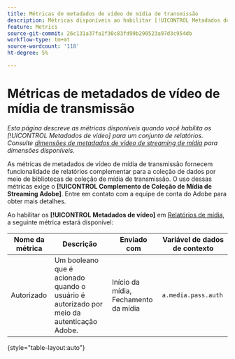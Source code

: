 ```yaml
---
title: Métricas de metadados de vídeo de mídia de transmissão
description: Métricas disponíveis ao habilitar [!UICONTROL Metadados de vídeo] para um conjunto de relatórios.
feature: Metrics
source-git-commit: 26c131a37fa1f30c83fd99b290523a97d3c954db
workflow-type: tm+mt
source-wordcount: '118'
ht-degree: 5%

---
```


# Métricas de metadados de vídeo de mídia de transmissão

*Esta página descreve as métricas disponíveis quando você habilita os [!UICONTROL Metadados de vídeo] para um conjunto de relatórios. Consulte [dimensões de metadados de vídeo de streaming de mídia](../dimensions/sm-video-metadata.md) para dimensões disponíveis.*

As métricas de metadados de vídeo de mídia de transmissão fornecem funcionalidade de relatórios complementar para a coleção de dados por meio de bibliotecas de coleção de mídia de transmissão. O uso dessas métricas exige o **[!UICONTROL Complemento de Coleção de Mídia de Streaming Adobe]**. Entre em contato com a equipe de conta do Adobe para obter mais detalhes.

Ao habilitar os **[!UICONTROL Metadados de vídeo]** em [Relatórios de mídia](/help/admin/admin/c-manage-report-suites/c-edit-report-suites/media-management.md), a seguinte métrica estará disponível:

| Nome da métrica | Descrição | Enviado com | Variável de dados de contexto |
| --- | --- | --- | --- |
| Autorizado | Um booleano que é acionado quando o usuário é autorizado por meio da autenticação Adobe. | Início da mídia, Fechamento da mídia | `a.media.pass.auth` |

{style="table-layout:auto"}
